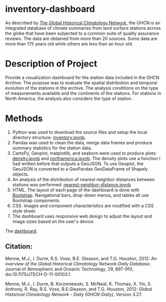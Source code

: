 # inventory-dashboard

As described by [The Global Historical Climatology Network](https://www.ncdc.noaa.gov/data-access/land-based-station-data/land-based-datasets/global-historical-climatology-network-ghcn), the GHCN is an integrated database of climate summaries 
from land surface stations across the 
globe that have been subjected to a common suite of quality assurance reviews. 
The data are obtained from more than 20 sources. Some data are more than 175 years old while 
others are less than an hour old.

# Description of Project
Provide a visualization dashboard for the station data included in the GHCN Archive.
The purpose was to evaluate the spatial distribution and temporal evolution of the stations in the archive.
The analysis conditions on the type of measurements available and the continents of the stations.  For stations in 
North America, the analysis also considers the type of station.

# Methods
1.  Python was used to download the source files and setup the local directory structure:
    [inventory.ipynb](https://nbviewer.jupyter.org/github/douglasdrake/inventory-dashboard/blob/master/inventory.ipynb).
2.  Pandas was used to clean the data, merge data frames and produce summary statistics for the station data.
3.  CartoPy, Geoplot, matplotlib, and seaborn were used to produce plots: 
    [density.ipynb](https://nbviewer.jupyter.org/github/douglasdrake/inventory-dashboard/blob/master/density.ipynb) and
    [northamerica.ipynb](https://nbviewer.jupyter.org/github/douglasdrake/inventory-dashboard/blob/master/northamerica.ipynb).
    The density plots use a function I had written before that outputs a GeoJSON.  To use Geoplot, the GeoJSON is converted to a GeoPandas
    GeoDataFrame of Shapely objects.
4.  An analysis of the distribution of nearest neighbor distances between stations was performed:
    [nearest-neighbor-distance.ipynb](https://nbviewer.jupyter.org/github/douglasdrake/inventory-dashboard/blob/master/nearest-neighbor-distance.ipynb)
4.  HTML.  The layout of each page of the dashboard is done with [Bootstrap](https://getbootstrap.com/).  Navigational bars, drop-down menus, and tables all use Bootstrap components.
5.  CSS.  Images and component characteristics are modified with a CSS style sheet.
6.  The dashboard uses responsive web design to adjust the layout and image sizes based on the user's device.

The [dashboard](https://douglasdrake.github.io/inventory-dashboard/).

## Citation:
Menne, M.J., I. Durre, R.S. Vose, B.E. Gleason, and T.G. Houston, 2012:  *An overview 
of the Global Historical Climatology Network-Daily Database*.  Journal of Atmospheric 
and Oceanic Technology, 29, 897-910, doi:10.1175/JTECH-D-11-00103.1.

Menne, M.J., I. Durre, B. Korzeniewski, S. McNeal, K. Thomas, X. Yin, S. Anthony, R. Ray, 
R.S. Vose, B.E.Gleason, and T.G. Houston, 2012: *Global Historical Climatology Network - 
Daily (GHCN-Daily)*, Version 3.27.
